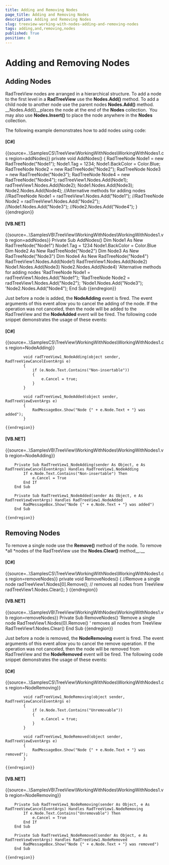 ```yaml
---
title: Adding and Removing Nodes
page_title: Adding and Removing Nodes
description: Adding and Removing Nodes
slug: treeview-working-with-nodes-adding-and-removing-nodes
tags: adding,and,removing,nodes
published: True
position: 0
---
```


# Adding and Removing Nodes



## Adding Nodes

RadTreeView nodes are arranged in a hierarchical structure. To add a node to the first level in a
          __RadTreeView__ use the __Nodes.Add()__ method. To add a
          child node to another node use the parent nodes __Nodes.Add()__ method.
          __Nodes.Add()__places the node at the end of the __Nodes__ collection. 
          You may also use __Nodes.Insert()__ to place the node anywhere in the __Nodes__
          collection.
        

The following example demonstrates how to add nodes using code:
        

#### __[C#]__

{{source=..\SamplesCS\TreeView\WorkingWithNodes\WorkingWithNodes1.cs region=addNodes}}
	        private void AddNodes()
	        {
	            RadTreeNode Node1 = new RadTreeNode("Node1");
	            Node1.Tag = 1234;
	            Node1.BackColor = Color.Blue;
	            RadTreeNode Node2 = new RadTreeNode("Node2");
	            RadTreeNode Node3 = new RadTreeNode("Node3");
	            RadTreeNode Node4 = new RadTreeNode("Node4");
	            radTreeView1.Nodes.Add(Node1);
	            radTreeView1.Nodes.Add(Node2);
	            Node1.Nodes.Add(Node3);
	            Node2.Nodes.Add(Node4);
	            //Alternative methods for adding nodes
	            //RadTreeNode Node1 = radTreeView1.Nodes.Add("Node1");
	            //RadTreeNode Node2 = radTreeView1.Nodes.Add("Node2");
	            //Node1.Nodes.Add("Node3");
	            //Node2.Nodes.Add("Node4");
	        }
	{{endregion}}



#### __[VB.NET]__

{{source=..\SamplesVB\TreeView\WorkingWithNodes\WorkingWithNodes1.vb region=addNodes}}
	    Private Sub AddNodes()
	        Dim Node1 As New RadTreeNode("Node1")
	        Node1.Tag = 1234
	        Node1.BackColor = Color.Blue
	        Dim Node2 As New RadTreeNode("Node2")
	        Dim Node3 As New RadTreeNode("Node3")
	        Dim Node4 As New RadTreeNode("Node4")
	        RadTreeView1.Nodes.Add(Node1)
	        RadTreeView1.Nodes.Add(Node2)
	        Node1.Nodes.Add(Node3)
	        Node2.Nodes.Add(Node4)
	        'Alternative methods for adding nodes
	        'RadTreeNode Node1 = radTreeView1.Nodes.Add("Node1");
	        'RadTreeNode Node2 = radTreeView1.Nodes.Add("Node2");
	        'Node1.Nodes.Add("Node3");
	        'Node2.Nodes.Add("Node4");
	    End Sub
	{{endregion}}



Just before a node is added, the  __NodeAdding__ event is fired. The event arguments of this event allow
          you to cancel the adding of the node. If the operation was not canceled, then the node will be added to the RadTreeView and
          the  __NodeAdded__ event will be fired. The following code snippet demonstrates the usage of these events:
        

#### __[C#]__

{{source=..\SamplesCS\TreeView\WorkingWithNodes\WorkingWithNodes1.cs region=NodeAdding}}
	
	        void radTreeView1_NodeAdding(object sender, RadTreeViewCancelEventArgs e)
	        {
	            if (e.Node.Text.Contains("Non-insertable"))
	            {
	                e.Cancel = true;
	            }
	        }
	
	        void radTreeView1_NodeAdded(object sender, RadTreeViewEventArgs e)
	        {
	            RadMessageBox.Show("Node {" + e.Node.Text + "} was added");
	        }
	
	{{endregion}}



#### __[VB.NET]__

{{source=..\SamplesVB\TreeView\WorkingWithNodes\WorkingWithNodes1.vb region=NodeAdding}}
	
	    Private Sub RadTreeView1_NodeAdding(sender As Object, e As RadTreeViewCancelEventArgs) Handles RadTreeView1.NodeAdding
	        If e.Node.Text.Contains("Non-insertable") Then
	            e.Cancel = True
	        End If
	    End Sub
	
	    Private Sub RadTreeView1_NodeAdded(sender As Object, e As RadTreeViewEventArgs) Handles RadTreeView1.NodeAdded
	        RadMessageBox.Show("Node {" + e.Node.Text + "} was added")
	    End Sub
	
	{{endregion}}



## Removing Nodes

To remove a single node use the __Remove()__ method of the node. To remove *all *nodes of the RadTreeView use the __Nodes.Clear()__ method__.__

#### __[C#]__

{{source=..\SamplesCS\TreeView\WorkingWithNodes\WorkingWithNodes1.cs region=removeNodes}}
	        private void RemoveNodes()
	        {
	            //Remove a single node
	            radTreeView1.Nodes[0].Remove();
	            // removes all nodes from TreeView
	            radTreeView1.Nodes.Clear();
	        }
	{{endregion}}



#### __[VB.NET]__

{{source=..\SamplesVB\TreeView\WorkingWithNodes\WorkingWithNodes1.vb region=removeNodes}}
	    Private Sub RemoveNodes()
	        'Remove a single node
	        RadTreeView1.Nodes(0).Remove()
	        ' removes all nodes from TreeView
	        RadTreeView1.Nodes.Clear()
	    End Sub
	{{endregion}}



Just before a node is removed, the __NodeRemoving__ event is fired. The event arguments of this event allow you to
          cancel the remove operation. If the operation was not canceled, then the node will be removed from RadTreeView and the __NodeRemoved__
          event will be fired. The following code snippet demonstrates the usage of these events:
        

#### __[C#]__

{{source=..\SamplesCS\TreeView\WorkingWithNodes\WorkingWithNodes1.cs region=NodeRemoving}}
	
	        void radTreeView1_NodeRemoving(object sender, RadTreeViewCancelEventArgs e)
	        {
	            if (e.Node.Text.Contains("Unremovable"))
	            {
	                e.Cancel = true;
	            }
	        }
	
	        void radTreeView1_NodeRemoved(object sender, RadTreeViewEventArgs e)
	        {
	            RadMessageBox.Show("Node {" + e.Node.Text + "} was removed");
	        }
	
	{{endregion}}



#### __[VB.NET]__

{{source=..\SamplesVB\TreeView\WorkingWithNodes\WorkingWithNodes1.vb region=NodeRemoving}}
	
	    Private Sub RadTreeView1_NodeRemoving(sender As Object, e As RadTreeViewCancelEventArgs) Handles RadTreeView1.NodeRemoving
	        If e.Node.Text.Contains("Unremovable") Then
	            e.Cancel = True
	        End If
	    End Sub
	
	    Private Sub RadTreeView1_NodeRemoved(sender As Object, e As RadTreeViewEventArgs) Handles RadTreeView1.NodeRemoved
	        RadMessageBox.Show("Node {" + e.Node.Text + "} was removed")
	    End Sub
	
	{{endregion}}


